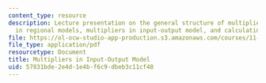 ```yaml
---
content_type: resource
description: Lecture presentation on the general structure of multipliers, multipliers
  in regional models, multipliers in input-output model, and calculating the impact.
file: https://ol-ocw-studio-app-production.s3.amazonaws.com/courses/11-481j-analyzing-and-accounting-for-regional-economic-growth-spring-2009/57831bde2e4d1e4bf6c9dbeb3c11cf48_MIT11_481Js09_lec19a.pdf
file_type: application/pdf
resourcetype: Document
title: Multipliers in Input-Output Model
uid: 57831bde-2e4d-1e4b-f6c9-dbeb3c11cf48
---
```

